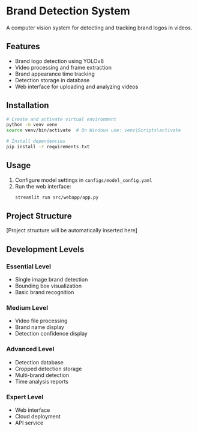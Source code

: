 # Brand Detection System

A computer vision system for detecting and tracking brand logos in videos.

## Features
- Brand logo detection using YOLOv8
- Video processing and frame extraction
- Brand appearance time tracking
- Detection storage in database
- Web interface for uploading and analyzing videos

## Installation
```bash
# Create and activate virtual environment
python -m venv venv
source venv/bin/activate  # On Windows use: venv\Scripts\activate

# Install dependencies
pip install -r requirements.txt
```

## Usage
1. Configure model settings in `configs/model_config.yaml`
2. Run the web interface:
   ```bash
   streamlit run src/webapp/app.py
   ```

## Project Structure
[Project structure will be automatically inserted here]

## Development Levels

### Essential Level
- Single image brand detection
- Bounding box visualization
- Basic brand recognition

### Medium Level
- Video file processing
- Brand name display
- Detection confidence display

### Advanced Level
- Detection database
- Cropped detection storage
- Multi-brand detection
- Time analysis reports

### Expert Level
- Web interface
- Cloud deployment
- API service
